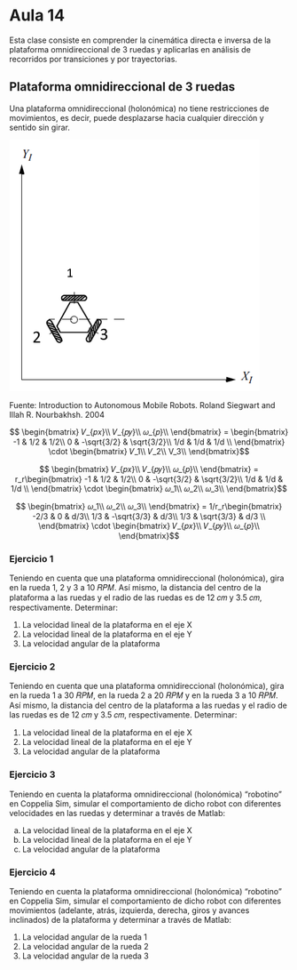<h1>Aula 14</h1>

Esta clase consiste en comprender la cinemática directa e inversa de la plataforma omnidireccional de 3 ruedas y aplicarlas en análisis de recorridos por transiciones y por trayectorias.

<h2>Plataforma omnidireccional de 3 ruedas</h2>

Una plataforma omnidireccional (holonómica) no tiene restricciones de movimientos, es decir, puede desplazarse hacia cualquier dirección y sentido sin girar.

![Omnidireccional 3 ruedas](image.png)

Fuente: Introduction to Autonomous Mobile Robots. Roland Siegwart and Illah R. Nourbakhsh. 2004

$$ \begin{bmatrix}
𝑉_{𝑝𝑥}\\ 
𝑉_{𝑝𝑦}\\ 
𝜔_{𝑝}\\ 
\end{bmatrix} = \begin{bmatrix}
-1 & 1/2 & 1/2\\ 
0 & -\sqrt{3/2} & \sqrt{3/2}\\ 
1/d & 1/d & 1/d \\ 
\end{bmatrix} \cdot \begin{bmatrix}
𝑉_1\\ 
𝑉_2\\ 
V_3\\ 
\end{bmatrix}$$

$$ \begin{bmatrix}
𝑉_{𝑝𝑥}\\ 
𝑉_{𝑝𝑦}\\ 
𝜔_{𝑝}\\ 
\end{bmatrix} = r_r\begin{bmatrix}
-1 & 1/2 & 1/2\\ 
0 & -\sqrt{3/2} & \sqrt{3/2}\\ 
1/d & 1/d & 1/d \\ 
\end{bmatrix} \cdot \begin{bmatrix}
𝜔_1\\ 
𝜔_2\\ 
𝜔_3\\ 
\end{bmatrix}$$

$$ \begin{bmatrix}
𝜔_1\\ 
𝜔_2\\ 
𝜔_3\\ 
\end{bmatrix} = 1/r_r\begin{bmatrix}
-2/3 & 0 & d/3\\ 
1/3 & -\sqrt{3/3} & d/3\\ 
1/3 & \sqrt{3/3} & d/3 \\ 
\end{bmatrix} \cdot \begin{bmatrix}
𝑉_{𝑝𝑥}\\ 
𝑉_{𝑝𝑦}\\ 
𝜔_{𝑝}\\ 
\end{bmatrix}$$

<h3>Ejercicio 1</h3>

Teniendo en cuenta que una plataforma omnidireccional (holonómica), gira en la rueda 1, 2 y 3 a 10 𝑅𝑃𝑀. Así mismo, la distancia del centro de la plataforma a las ruedas y el radio de las ruedas es de 12 𝑐𝑚 y 3.5 𝑐𝑚, respectivamente. Determinar:

<ol>
    <li> La velocidad lineal de la plataforma en el eje X</li>
    <li> La velocidad lineal de la plataforma en el eje Y</li>
    <li> La velocidad angular de la plataforma</li>
</ol>

<h3>Ejercicio 2</h3>

Teniendo en cuenta que una plataforma omnidireccional (holonómica), gira en la rueda 1 a 30 𝑅𝑃𝑀, en la rueda 2 a 20 𝑅𝑃𝑀 y en la rueda 3 a 10 𝑅𝑃𝑀. Así mismo, la distancia del centro de la plataforma a las ruedas y el radio de las ruedas es de 12 𝑐𝑚 y 3.5 𝑐𝑚, respectivamente. Determinar:

<ol>
    <li> La velocidad lineal de la plataforma en el eje X</li>
    <li> La velocidad lineal de la plataforma en el eje Y</li>
    <li> La velocidad angular de la plataforma</li>
</ol>

<h3>Ejercicio 3</h3>

Teniendo en cuenta la plataforma omnidireccional (holonómica) “robotino” en Coppelia Sim, simular el comportamiento de dicho robot con diferentes velocidades en las ruedas y determinar a través de Matlab:

<ol type="a">
    <li> La velocidad lineal de la plataforma en el eje X</li>
    <li> La velocidad lineal de la plataforma en el eje Y</li>
    <li> La velocidad angular de la plataforma</li>
</ol>

<h3>Ejercicio 4</h3>

Teniendo en cuenta la plataforma omnidireccional (holonómica) “robotino” en Coppelia Sim, simular el comportamiento de dicho robot con diferentes movimientos (adelante, atrás, izquierda, derecha, giros y avances inclinados) de la plataforma y determinar a través de Matlab:

<ol>
    <li> La velocidad angular de la rueda 1</li>
    <li> La velocidad angular de la rueda 2</li>
    <li> La velocidad angular de la rueda 3</li>
</ol>